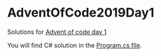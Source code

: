 # AdventOfCode2019Day1
Solutions for [Advent of code day 1](https://adventofcode.com/2019/day/1)

You will find C# solution in the [Program.cs file](https://github.com/Sefan90/AdventOfCode2019/blob/master/AdventOfCode2019Day2/AdventOfCode2019Day2/Program.cs).